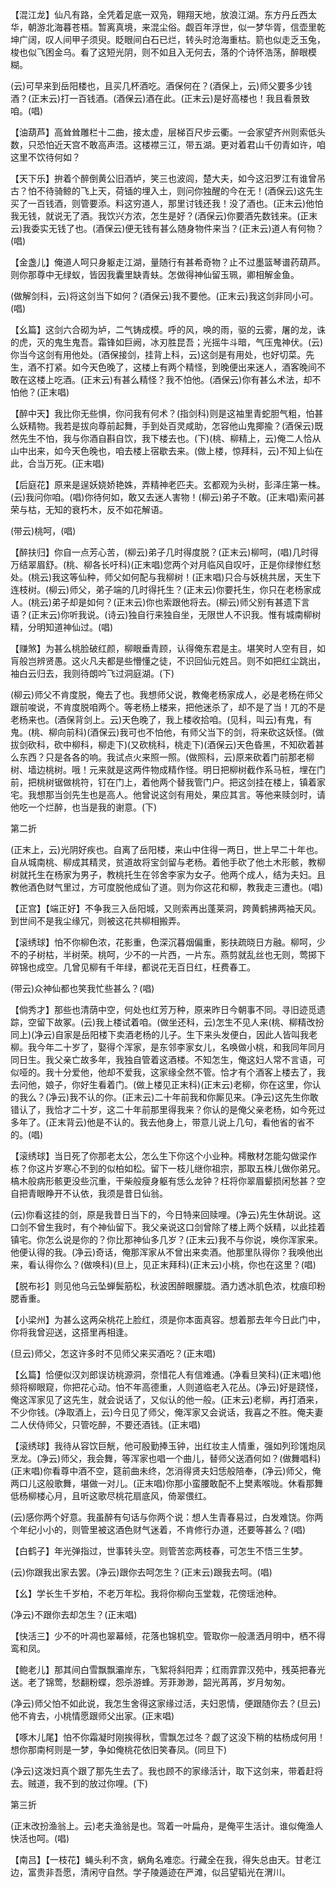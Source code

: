 <!-- { "loadSidebar": true } -->
【混江龙】仙凡有路，全凭着足底一双凫，翱翔天地，放浪江湖。东方丹丘西太华，朝游北海暮苍梧。暂离真境，来混尘俗。觑百年浮世，似一梦华胥，信壶里乾坤广阔，叹人间甲子须臾。眨眼间白石已烂，转头时沧海重枯。箭也似走乏玉兔，梭也似飞困金乌。看了这短光阴，则不如且入无何去，落的个诗怀浩荡，醉眼模糊。

(云)可早来到岳阳楼也，且买几杯酒吃。酒保何在？(酒保上，云)师父要多少钱酒？(正末云)打一百钱酒。(酒保云)酒在此。(正末云)是好高楼也！我且看景致咱。(唱)

【油葫芦】高耸耸雕栏十二曲，接太虚，层梯百尺步云衢。一会家望齐州则索低头数，只恐怕近天宫不敢高声浯。这楼襟三江，带五湖。更对着君山千仞青如许，咱这里不饮待何如？

【天下乐】拚着个醉倒黄公旧酒垆，笑三也波闾，楚大夫，如今这汨罗江有谁曾吊古？怕不待骑鲸的飞上天，荷锸的埋入土，则问你独醒的今在无！(酒保云)这先生买了一百钱酒，则管要添。料这穷道人，那里讨钱还我！没了酒也。(正末云)他怕我无钱，就说无了酒。我饮兴方浓，怎生是好？(酒保云)你要酒先数钱来。(正末云)我委实无钱了也。(酒保云)便无钱有甚么随身物件来当？(正末云)道人有何物？(唱)

【金盏儿】俺道人呵只身躯走江湖，量随行有甚希奇物？止不过墨篮琴谱药葫芦。则你那尊中无绿蚁，皆因我囊里缺青蚨。怎做得神仙留玉珮，卿相解金鱼。

(做解剑科，云)将这剑当下如何？(酒保云)我不要他。(正末云)我这剑非同小可。(唱)

【幺篇】这剑六合砌为垆，二气铸成模。呼的风，唤的雨，驱的云雾，屠的龙，诛的虎，灭的鬼生鬼吾。霜锋如巨阙，冰刃胜昆吾；光摇牛斗暗，气压鬼神伏。(云)你当今这剑有用他处。(酒保接剑，挂背上科，云)这剑是有用处，也好切菜。先生，酒不打紧。如今天色晚了，这楼上有两个精怪，到晚便出来迷人，酒客晚间不敢在这楼上吃酒。(正末云)有甚么精怪？我不怕他。(酒保云)你有甚么术法，却不怕他？(正末唱)

【醉中天】我比你无些惧，你问我有何术？(指剑科)则是这袖里青蛇胆气粗，怕甚么妖精物。我若是拔向尊前起舞，手到处百灵咸助，怎容他山鬼揶揄？(酒保云)既然先生不怕，我与你酒自斟自饮，我下楼去也。(下)(桃、柳精上，云)俺二人恰从山中出来，如今天色晚也，咱去楼上宿歇去来。(做上楼，惊拜科，云)不知上仙在此，合当万死。(正末唱)

【后庭花】原来是逞妖娆娇艳姝，弄精神老匹夫。玄都观为头树，彭泽庄第一株。(云)我问你咱。(唱)你待何如，敢又去迷人害物！(柳云)弟子不敢。(正末唱)索问甚荣与枯，无知的衰朽木，反不如花解语。

(带云)桃呵，(唱)

【醉扶归】你自一点芳心苦，(柳云)弟子几时得度脱？(正末云)柳呵，(唱)几时得万结翠眉舒。(桃、柳各长吁科)(正末唱)您两个对月临风自叹吁，正是你绿惨红愁处。(桃云)我这等仙种，师父如何配与我柳树！(正末唱)只合与妖桃共居，天生下连枝树。(柳云)师父，弟子端的几时得托生？(正末云)你要托生，你只在老杨家成人。(桃云)弟子却是如何？(正末云)你也索跟他将去。(柳云)师父别有甚遗下言语？(正末云)你听我说。(诗云)独自行来独自坐，无限世人不识我。惟有城南柳树精，分明知道神仙过。(唱)

【赚煞】为甚么桃脸破红颜，柳眼垂青顾，认得俺东君是主。堪笑时人空有目，如肓般岂辨贤愚。这火凡夫都是些懵懂之徒，不识回仙元姓吕。则不如把红尘跳出，袖白云归去，我则待朗吟飞过洞庭湖。(下)

(柳云)师父不肯度脱，俺去了也。我想师父说，教俺老杨家成人，必是老杨在师父跟前唆说，不肯度脱咱两个。等老杨上楼来，把他迷杀了，却不是了当！兀的不是老杨来也。(酒保背剑上。云)天色晚了，我上楼收拾咱。(见科，叫云)有鬼，有鬼。(桃、柳向前科)(酒保云)我可也不怕他，有师父当下的剑，将来砍这妖怪。(做拔剑砍科，砍中柳科，柳走下)(又砍桃科，桃走下)(酒保云)天色昏黑，不知砍着甚么东西？只是各各的响。我试点火来照一照。(做照科，云)原来砍着门前那老柳树、墙边桃树。哦！元来就是这两件物成精作怪。明日把柳树截作系马桩，埋在门前，把桃树锯做桃符，钉在门上，着他两个替我管门户。把这剑挂在楼上，镇着家宅。我想那当剑先生也是高人。他曾说这剑有用处，果应其言。等他来赎剑时，请他吃一个烂醉，也当是我的谢意。(下)

第二折

(正末上，云)光阴好疾也。自离了岳阳楼，来山中住得一两日，世上早二十年也。自从城南桃、柳成其精灵，贫道故将宝剑留与老杨。着他手砍了他土木形骸，教柳树就托生在杨家为男子，教桃托生在邻舍李家为女子。他两个成人，结为夫妇。且教他酒色财气里过，方可度脱他成仙了道。则为你这花和柳，教我走三遭也。(唱)

【正宫】【端正好】不争我三入岳阳城，又则索再出蓬莱洞，跨黄鹤拂两袖天风。到世间不是我尘缘冗，则被这花共柳相搬弄。

【滚绣球】怕不你柳色浓，花影重，色深沉暮烟偏重，影扶疏晓日方融。柳呵，少不的子树枯，半树荣。桃呵，少不的一片西，一片东。燕剪就乱丝也无则，莺掷下碎锦也成空。几曾见柳有千年绿，都说花无百日红，枉费春工。

(带云)众神仙都也笑我忙些甚么？(唱)

【倘秀才】那些也清荫中空，何处也红芳万种，原来昨日今朝事不同。寻旧迹觅遗踪，空留下故冢。(云)我上楼试着咱。(做坐还科，云)怎生不见人来(桃、柳精改扮同上)(净云)自家是岳阳楼下卖酒老杨的儿子。生下来头发便白，因此人皆叫我老柳。我今年二十岁了，娶得个浑家，是东邻李家女儿，名唤做小桃，和我同年同月同日生。我父亲亡故多年，我独自管着这酒楼。不知怎生，俺这妇人常不言语，可似哑的。我十分爱他，他却不爱我，这家缘全然不管。恰才有个酒客上楼去了，我去问他，娘子，你好生看着门。(做上楼见正末科)(正末云)老柳，你在这里，你认的我么？(净云)我不认的你。(正末云)二十年前我和你厮见来。(净云)这先生你敢错认了，我恰才二十岁，这二十年前那里得我来？你认的是俺父亲老杨，如今死过多年了。(正末背云)他是不认的。我去他身上，带意儿说上几句，看他省的省不的。(唱)

【滚绣球】当日死了你那老太公，怎么生下你这个小业种。樗散材怎能勾做梁作栋？你这片岁寒心不到的似柏如松。留下一枝儿继你祖宗，那取五株儿做你弟兄。槁木般病形骸更没些沉重，干柴般瘦身躯有恁么龙钟？枉将你翠眉颦损闲愁甚？空自把青眼睁开不认依，我须是昔日仙翁。

(云)你看这挂的剑，原是我昔日当下的，今日特来回赎哩。(净云)先生休胡说。这口剑不曾生我时，有个神仙留下。我父亲说这口剑曾除了楼上两个妖精，以此挂着镇宅。你怎么说是你的？你比那神仙多几岁？(正末云)我不与你说，唤你浑家来。他便认得的我。(净云)奇话，俺那浑家从不曾出来卖酒。他那里队得你？我唤他出来，看认得你么？(做唤科)(旦上，见正末拜科)(正末云)小桃，你也在这里？(唱)

【脱布衫】则见他乌云坠蝉鬓筋松，秋波困醉眼朦胧。酒力透冰肌色浓，枕痕印粉腮香重。

【小梁州】为甚么这两朵桃花上脸红，须是你本面真容。想着那去年今日此门中，你将我曾迎送，这搭里再相逢。

(旦云)师父，怎这许多时不见师父来买酒吃？(正末唱)

【幺篇】恰便似汉刘郎误访桃源洞，奈惜花人有信难通。(净看旦笑科)(正末唱)他频将柳眼窥，你把花心动。怕不年高德重，人则道临老入花丛。(净云)好是跷怪，俺这浑家见了这先生，就会说话了，又似认的他一般。(正末云)老柳，再打酒来，不少你钱。(净取酒上，云)今日见了师父，俺浑家又会说话，我喜之不胜。俺夫妻二人伏侍师父，只管吃醉，不要还酒钱。(正末唱)

【滚绣球】我待从容饮巨觥，他可殷勤捧玉钟，出红妆主人情重，强如列珍馐炮凤烹龙。(净云)师父，我会舞，等浑家也唱一个曲儿，替师父送酒何如？(做舞唱科)(正末唱)你看尊中酒不空，筵前曲未终，怎消得贤夫妇恁般陪奉，(净云)师父，俺两口儿这般歌舞，堪做一对儿。(正末唱)你那小蛮腰敢配不上樊素喉咙。休看那舞低杨柳楼心月，且听这歌尽桃花扇底风，倚翠偎红。

(云)感你两个好意。我虽醉有句话与你两个说：想人生青春易过，白发难饶。你两个年纪小小的，则管里被这酒色财气迷着，不肯修行办道，还要等甚么？(唱)

【白鹤子】年光弹指过，世事转头空。则管苦恋两枝春，可怎生不悟三生梦。

(云)你跟我出家去罢。(净云)跟你去呵怎生？(正末云)跟我去呵。(唱)

【幺】学长生千岁柏，不老万年松。我将你柳向玉堂栽，花傍瑶池种。

(净云)不跟你去却怎生？(正末唱)

【快活三】少不的叶凋也翠幕倾，花落也锦机空。管取你一般潇洒月明中，栖不得鸾和凤。

【鲍老儿】那其间白雪飘飘灞岸东，飞絮将斜阳弄；红雨霏霏汉苑中，残英把春光送。老了锦莺，愁翻粉蝶，怨杀游蜂。芳菲渺渺，韶光苒苒，岁月匆匆。

(净云)师父怕不如此说，我怎生舍得这家缘过活，夫妇恩情，便跟随你去？(旦云)他不肯去，小桃情愿跟师父出家。(正末唱)

【啄木儿尾】怕不你霜凝时刚挨得秋，雪飘怎过冬？觑了这没下稍的枯杨成何用！想你那南柯则是一梦，争如俺桃花依旧笑春凤。(同旦下)

(净云)这泼妇真个跟了那先生去了。我也顾不的家缘活计，取下这剑来，带着赶将去。贼道，我不到的放过你哩。(下)

第三折

(正末改扮渔翁上。云)老夫渔翁是也。驾着一叶扁舟，是俺平生活计。谁似俺渔人快活也呵。(唱)

【南吕】【一枝花】蝇头利不贪，蜗角名难恋。行藏全在我，得失总由天。甘老江边，富贵非吾愿，清闲守自然。学子陵遁迹在严滩，似吕望韬光在渭川。

